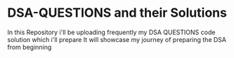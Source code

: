 # DSA-QUESTIONS and their Solutions
In this Repository i'll be uploading frequently my DSA QUESTIONS code solution which i'll prepare
It will showcase my journey of preparing the DSA from beginning

